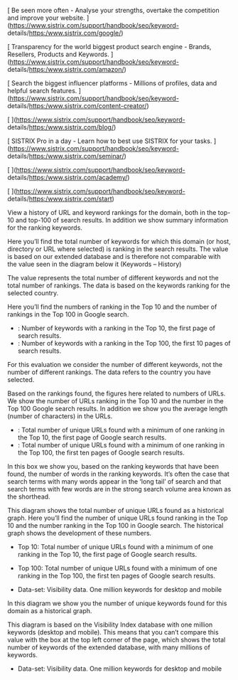 [ Be seen more often - Analyse your strengths, overtake the competition and
improve your website. ](https://www.sistrix.com/support/handbook/seo/keyword-
details/<https:/www.sistrix.com/google/>)

[ Transparency for the world biggest product search engine - Brands, Resellers,
Products and Keywords. ](https://www.sistrix.com/support/handbook/seo/keyword-
details/<https:/www.sistrix.com/amazon/>)

[ Search the biggest influencer platforms - Millions of profiles, data and
helpful search features. ](https://www.sistrix.com/support/handbook/seo/keyword-
details/<https:/www.sistrix.com/content-creator/>)

[ ](https://www.sistrix.com/support/handbook/seo/keyword-
details/<https:/www.sistrix.com/blog/>)

[ SISTRIX Pro in a day - Learn how to best use SISTRIX for your tasks.
](https://www.sistrix.com/support/handbook/seo/keyword-
details/<https:/www.sistrix.com/seminar/>)

[ ](https://www.sistrix.com/support/handbook/seo/keyword-
details/<https:/www.sistrix.com/academy/>)

[ ](https://www.sistrix.com/support/handbook/seo/keyword-
details/<https:/www.sistrix.com/start>)

View a history of URL and keyword rankings for the domain, both in the top-10
and top-100 of search results. In addition we show summary information for the
ranking keywords.

Here you’ll find the total number of keywords for which this domain (or host,
directory or URL where selected) is ranking in the search results. The value is
based on our extended database and is therefore not comparable with the value
seen in the diagram below it (Keywords – History)

The value represents the total number of different keywords and not the total
number of rankings. The data is based on the keywords ranking for the selected
country.

Here you’ll find the numbers of ranking in the Top 10 and the number of rankings
in the Top 100 in Google search.

  * : Number of keywords with a ranking in the Top 10, the first page of search results.
  * : Number of keywords with a ranking in the Top 100, the first 10 pages of search results.

For this evaluation we consider the number of different keywords, not the number
of different rankings. The data refers to the country you have selected.

Based on the rankings found, the figures here related to numbers of URLs. We
show the number of URLs ranking in the Top 10 and the number in the Top 100
Google search results. In addition we show you the average length (number of
characters) in the URLs.

  * : Total number of unique URLs found with a minimum of one ranking in the Top 10, the first page of Google search results.
  * : Total number of unique URLs found with a minimum of one ranking in the Top 100, the first ten pages of Google search results.

In this box we show you, based on the ranking keywords that have been found, the
number of words in the ranking keywords. It’s often the case that search terms
with many words appear in the ‘long tail’ of search and that search terms with
few words are in the strong search volume area known as the shorthead.

This diagram shows the total number of unique URLs found as a historical graph.
Here you’ll find the number of unique URLs found ranking in the Top 10 and the
number ranking in the Top 100 in Google search. The historical graph shows the
development of these numbers.

  * Top 10: Total number of unique URLs found with a minimum of one ranking in the Top 10, the first page of Google search results.

  * Top 100: Total number of unique URLs found with a minimum of one ranking in the Top 100, the first ten pages of Google search results.

  * Data-set: Visibility data. One million keywords for desktop and mobile

In this diagram we show you the number of unique keywords found for this domain
as a historical graph.

This diagram is based on the Visibility Index database with one million keywords
(desktop and mobile). This means that you can’t compare this value with the box
at the top left corner of the page, which shows the total number of keywords of
the extended database, with many millions of keywords.

  * Data-set: Visibility data. One million keywords for desktop and mobile

